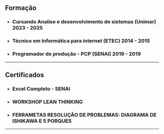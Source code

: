 ## **Formação**
* ### Cursando Analise e desenvolvimento de sistemas (Unimar) 2023 - 2025
* ### Técnico em Informática para internet (ETEC) 2014 - 2015
* ### Programador de produção - PCP (SENAI) 2019 - 2019

---

## **Certificados**
* ### Excel Completo  - SENAI 
* ### WORKSHOP LEAN THINKING 
* ### FERRAMETAS RESOLUÇÃO DE PROBLEMAS: DIAGRAMA DE ISHIKAWA E 5 PORQUES 
---